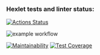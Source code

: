 ### Hexlet tests and linter status:

[![Actions Status](https://github.com/ilya00310/backend-project-44/actions/workflows/test-and-lint.yml/badge.svg)](https://github.com/ilya00310/backend-project-44/actions)

![example workflow](https://github.com/ilya00310/backend-project-46/actions/workflows/test/badge.svg)

[![Maintainability](https://api.codeclimate.com/v1/badges/4e04e4ca62f9298e7e56/maintainability)](https://codeclimate.com/github/ilya00310/backend-project-46/maintainability)
[![Test Coverage](https://api.codeclimate.com/v1/badges/4e04e4ca62f9298e7e56/test_coverage)](https://codeclimate.com/github/ilya00310/backend-project-46/test_coverage)
